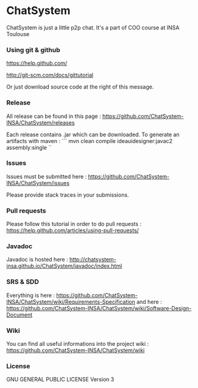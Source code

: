 # ChatSystem
ChatSystem is just a little p2p chat. It's a part of COO course at INSA Toulouse

### Using git & github
https://help.github.com/

http://git-scm.com/docs/gittutorial

Or just download source code at the right of this message.

### Release
All release can be found in this page : https://github.com/ChatSystem-INSA/ChatSystem/releases

Each release contains .jar which can be downloaded.
To generate an artifacts with maven :
``` mvn clean compile ideauidesigner:javac2 assembly:single ``

### Issues
Issues must be submitted here : https://github.com/ChatSystem-INSA/ChatSystem/issues

Please provide stack traces in your submissions.

### Pull requests
Please follow this tutorial in order to do pull requests : https://help.github.com/articles/using-pull-requests/

### Javadoc
Javadoc is hosted here : http://chatsystem-insa.github.io/ChatSystem/javadoc/index.html

### SRS & SDD
Everything is here : https://github.com/ChatSystem-INSA/ChatSystem/wiki/Requirements-Specification
and here : https://github.com/ChatSystem-INSA/ChatSystem/wiki/Software-Design-Document

### Wiki
You can find all useful informations into the project wiki : https://github.com/ChatSystem-INSA/ChatSystem/wiki

### License
GNU GENERAL PUBLIC LICENSE Version 3
